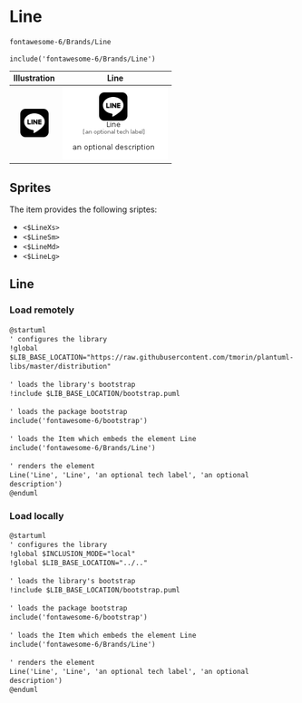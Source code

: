 # Line


```text
fontawesome-6/Brands/Line
```

```text
include('fontawesome-6/Brands/Line')
```



| Illustration | Line |
| :---: | :---: |
| ![illustration for Illustration](../../fontawesome-6/Brands/Line.png) | ![illustration for Line](../../fontawesome-6/Brands/Line.Local.png) |



## Sprites
The item provides the following sriptes:

- `<$LineXs>`
- `<$LineSm>`
- `<$LineMd>`
- `<$LineLg>`





## Line

### Load remotely
```plantuml
@startuml
' configures the library
!global $LIB_BASE_LOCATION="https://raw.githubusercontent.com/tmorin/plantuml-libs/master/distribution"

' loads the library's bootstrap
!include $LIB_BASE_LOCATION/bootstrap.puml

' loads the package bootstrap
include('fontawesome-6/bootstrap')

' loads the Item which embeds the element Line
include('fontawesome-6/Brands/Line')

' renders the element
Line('Line', 'Line', 'an optional tech label', 'an optional description')
@enduml
```

### Load locally
```plantuml
@startuml
' configures the library
!global $INCLUSION_MODE="local"
!global $LIB_BASE_LOCATION="../.."

' loads the library's bootstrap
!include $LIB_BASE_LOCATION/bootstrap.puml

' loads the package bootstrap
include('fontawesome-6/bootstrap')

' loads the Item which embeds the element Line
include('fontawesome-6/Brands/Line')

' renders the element
Line('Line', 'Line', 'an optional tech label', 'an optional description')
@enduml
```

